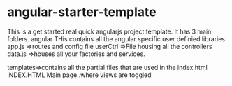 # angular-starter-template
This is a get started real quick angularjs project template.
It has 3 main folders.
angular
THis contains all the angular specific user definied libraries
app.js =>routes and config file
userCtrl =>File housing all the controllers
data.js =>houses all your factories and services.

templates=>contains all the partial files that are used in the index.html
iNDEX.HTML
Main page..where views are toggled
